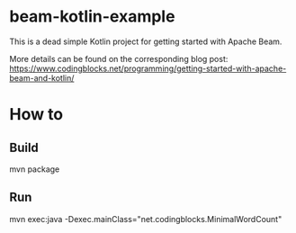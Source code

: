 # beam-kotlin-example
This is a dead simple Kotlin project for getting started with Apache Beam.

More details can be found on the corresponding blog post: https://www.codingblocks.net/programming/getting-started-with-apache-beam-and-kotlin/


# How to
## Build
mvn package
## Run
mvn exec:java -Dexec.mainClass="net.codingblocks.MinimalWordCount"